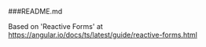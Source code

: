 ###README.md

Based on 'Reactive Forms' at https://angular.io/docs/ts/latest/guide/reactive-forms.html

